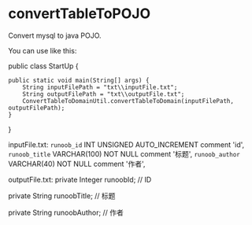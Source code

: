 # convertTableToPOJO
Convert mysql to java POJO.

You can use like this:

public class StartUp {
	
	public static void main(String[] args) {
		String inputFilePath = "txt\\inputFile.txt";
		String outputFilePath = "txt\\outputFile.txt";
		ConvertTableToDomainUtil.convertTableToDomain(inputFilePath, outputFilePath);
	}

}


inputFile.txt:
`runoob_id` INT UNSIGNED AUTO_INCREMENT comment 'id',
`runoob_title` VARCHAR(100) NOT NULL comment '标题',
`runoob_author` VARCHAR(40) NOT NULL comment '作者',

outputFile.txt:
private Integer runoobId; // ID

private String runoobTitle; // 标题

private String runoobAuthor; // 作者
